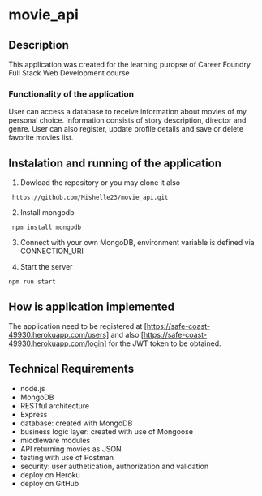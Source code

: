 # movie_api

## Description

This application was created for the learning puropse of Career Foundry Full Stack Web Development course

### Functionality of the application

User can access a database to receive information about movies of my personal choice. Information consists of story description, director and genre.
User can also register, update profile details and save or delete favorite movies list.

## Instalation and running of the application

1. Dowload the repository or you may clone it also

` https://github.com/Mishelle23/movie_api.git`

2. Install mongodb

` npm install mongodb`

3. Connect with your own MongoDB, environment variable is defined via CONNECTION_URI

5. Start the server

`npm run start`

## How is application implemented

The application need to be registered at [https://safe-coast-49930.herokuapp.com/users]
and also [https://safe-coast-49930.herokuapp.com/login] for the JWT token to be obtained.

## Technical Requirements

- node.js 
- MongoDB
- RESTful architecture
- Express
- database: created with MongoDB
- business logic layer: created with use of Mongoose
- middleware modules
- API returning movies as JSON
- testing with use of Postman
- security: user authetication, authorization and validation
- deploy on Heroku
- deploy on GitHub 
